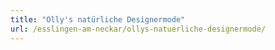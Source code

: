 ```yaml
---
title: "Olly's natürliche Designermode"
url: /esslingen-am-neckar/ollys-natuerliche-designermode/
---
```

